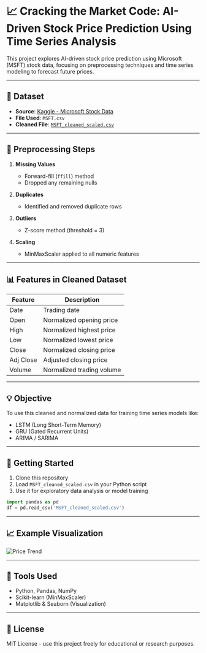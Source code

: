 
# 📈 Cracking the Market Code: AI-Driven Stock Price Prediction Using Time Series Analysis

This project explores AI-driven stock price prediction using Microsoft (MSFT) stock data, focusing on preprocessing techniques and time series modeling to forecast future prices.

---

## 📂 Dataset

- **Source**: [Kaggle - Microsoft Stock Data](https://www.kaggle.com/)
- **File Used**: `MSFT.csv`
- **Cleaned File**: [`MSFT_cleaned_scaled.csv`](MSFT_cleaned_scaled.csv)

---

## 🧹 Preprocessing Steps

1. **Missing Values**  
   - Forward-fill (`ffill`) method  
   - Dropped any remaining nulls

2. **Duplicates**  
   - Identified and removed duplicate rows

3. **Outliers**  
   - Z-score method (threshold = 3)

4. **Scaling**  
   - MinMaxScaler applied to all numeric features

---

## 📊 Features in Cleaned Dataset

| Feature     | Description                    |
|-------------|--------------------------------|
| Date        | Trading date                   |
| Open        | Normalized opening price       |
| High        | Normalized highest price       |
| Low         | Normalized lowest price        |
| Close       | Normalized closing price       |
| Adj Close   | Adjusted closing price         |
| Volume      | Normalized trading volume      |

---

## 💡 Objective

To use this cleaned and normalized data for training time series models like:
- LSTM (Long Short-Term Memory)
- GRU (Gated Recurrent Units)
- ARIMA / SARIMA

---

## 🚀 Getting Started

1. Clone this repository
2. Load `MSFT_cleaned_scaled.csv` in your Python script
3. Use it for exploratory data analysis or model training

```python
import pandas as pd
df = pd.read_csv('MSFT_cleaned_scaled.csv')
```

---

## 📈 Example Visualization

![Price Trend](docs/normalized_close_price.png)

---

## 🔧 Tools Used

- Python, Pandas, NumPy
- Scikit-learn (MinMaxScaler)
- Matplotlib & Seaborn (Visualization)

---

## 📝 License

MIT License - use this project freely for educational or research purposes.
